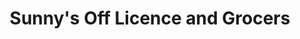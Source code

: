 ---
title: "Sunny's Off Licence and Grocers"
url: /hounslow/sunnys-off-licence-and-grocers/
shop: convenience
---